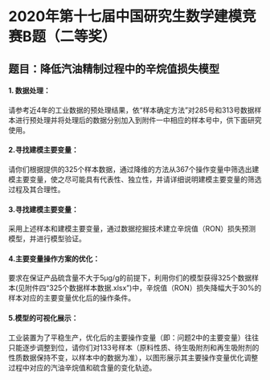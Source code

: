 # 2020年第十七届中国研究生数学建模竞赛B题（二等奖）

## 题目：降低汽油精制过程中的辛烷值损失模型

####  1. 数据处理：

请参考近4年的工业数据的预处理结果，依“样本确定方法”对285号和313号数据样本进行预处理并将处理后的数据分别加入到附件一中相应的样本号中，供下面研究使用。

#### 2.寻找建模主要变量：

请你们根据提供的325个样本数据，通过降维的方法从367个操作变量中筛选出建模主要变量，使之尽可能具有代表性、独立性，并请详细说明建模主要变量的筛选过程及其合理性。

#### 3.寻找建模主要变量：

采用上述样本和建模主要变量，通过数据挖掘技术建立辛烷值（RON）损失预测模型，并进行模型验证。 

#### 4.主要变量操作方案的优化：

要求在保证产品硫含量不大于5μg/g的前提下，利用你们的模型获得325个数据样本(见附件四“325个数据样本数据.xlsx”)中，辛烷值（RON）损失降幅大于30%的样本对应的主要变量优化后的操作条件。

#### 5.模型的可视化展示：

工业装置为了平稳生产，优化后的主要操作变量（即：问题2中的主要变量）往往只能逐步调整到位，请你们对133号样本（原料性质、待生吸附剂和再生吸附剂的性质数据保持不变，以样本中的数据为准），以图形展示其主要操作变量优化调整过程中对应的汽油辛烷值和硫含量的变化轨迹。

